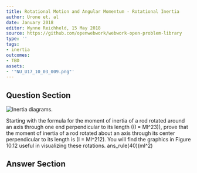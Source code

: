 ```yaml
---
title: Rotational Motion and Angular Momentum - Rotational Inertia
author: Urone et. al
date: January 2018
editor: Wynne Reichheld, 15 May 2018
source: https://github.com/openwebwork/webwork-open-problem-library
type: ''
tags:
- inertia
outcomes:
- TBD
assets:
- '"NU_U17_10_03_009.png"'
---
```


## Question Section 

![Inertia diagrams.]("NU_U17_10_03_009.png")

Starting with the formula for the moment of inertia of a rod rotated around an axis
through one end perpendicular to its length ((I = Ml^23)), prove that the moment of
inertia of a rod rotated about an axis through its center perpendicular to its length is
(I = Ml^212). You will find the graphics in Figure 10.12 useful in visualizing these
rotations.
ans_rule(40)(ml^2)



## Answer Section

